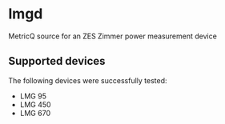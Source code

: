 # lmgd
MetricQ source for an ZES Zimmer power measurement device

## Supported devices

The following devices were successfully tested:

- LMG 95
- LMG 450
- LMG 670
